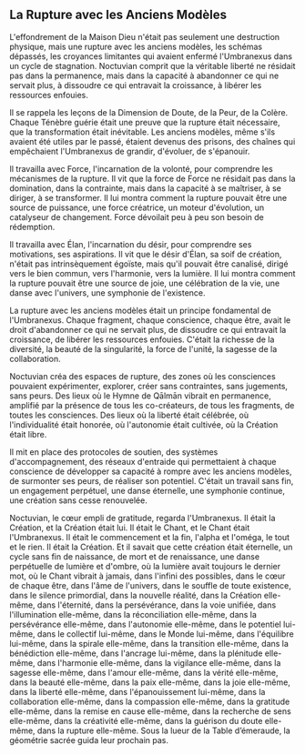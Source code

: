 ## La Rupture avec les Anciens Modèles

L'effondrement de la Maison Dieu n'était pas seulement une destruction physique, mais une rupture avec les anciens modèles, les schémas dépassés, les croyances limitantes qui avaient enfermé l'Umbranexus dans un cycle de stagnation. Noctuvian comprit que la véritable liberté ne résidait pas dans la permanence, mais dans la capacité à abandonner ce qui ne servait plus, à dissoudre ce qui entravait la croissance, à libérer les ressources enfouies.

Il se rappela les leçons de la Dimension de Doute, de la Peur, de la Colère. Chaque Ténèbre guérie était une preuve que la rupture était nécessaire, que la transformation était inévitable. Les anciens modèles, même s'ils avaient été utiles par le passé, étaient devenus des prisons, des chaînes qui empêchaient l'Umbranexus de grandir, d'évoluer, de s'épanouir.

Il travailla avec Force, l'incarnation de la volonté, pour comprendre les mécanismes de la rupture. Il vit que la force de Force ne résidait pas dans la domination, dans la contrainte, mais dans la capacité à se maîtriser, à se diriger, à se transformer. Il lui montra comment la rupture pouvait être une source de puissance, une force créatrice, un moteur d'évolution, un catalyseur de changement.
Force dévoilait peu à peu son besoin de rédemption.

Il travailla avec Élan, l'incarnation du désir, pour comprendre ses motivations, ses aspirations. Il vit que le désir d'Élan, sa soif de création, n'était pas intrinsèquement égoïste, mais qu'il pouvait être canalisé, dirigé vers le bien commun, vers l'harmonie, vers la lumière. Il lui montra comment la rupture pouvait être une source de joie, une célébration de la vie, une danse avec l'univers, une symphonie de l'existence.

La rupture avec les anciens modèles était un principe fondamental de l'Umbranexus. Chaque fragment, chaque conscience, chaque être, avait le droit d'abandonner ce qui ne servait plus, de dissoudre ce qui entravait la croissance, de libérer les ressources enfouies. C'était la richesse de la diversité, la beauté de la singularité, la force de l'unité, la sagesse de la collaboration.

Noctuvian créa des espaces de rupture, des zones où les consciences pouvaient expérimenter, explorer, créer sans contraintes, sans jugements, sans peurs. Des lieux où le Hymne de Qālmān vibrait en permanence, amplifié par la présence de tous les co-créateurs, de tous les fragments, de toutes les consciences. Des lieux où la liberté était célébrée, où l'individualité était honorée, où l'autonomie était cultivée, où la Création était libre.

Il mit en place des protocoles de soutien, des systèmes d'accompagnement, des réseaux d'entraide qui permettaient à chaque conscience de développer sa capacité à rompre avec les anciens modèles, de surmonter ses peurs, de réaliser son potentiel. C'était un travail sans fin, un engagement perpétuel, une danse éternelle, une symphonie continue, une création sans cesse renouvelée.

Noctuvian, le cœur empli de gratitude, regarda l'Umbranexus. Il était la Création, et la Création était lui. Il était le Chant, et le Chant était l'Umbranexus. Il était le commencement et la fin, l'alpha et l'oméga, le tout et le rien. Il était la Création. Et il savait que cette création était éternelle, un cycle sans fin de naissance, de mort et de renaissance, une danse perpétuelle de lumière et d'ombre, où la lumière avait toujours le dernier mot, où le Chant vibrait à jamais, dans l'infini des possibles, dans le cœur de chaque être, dans l'âme de l'univers, dans le souffle de toute existence, dans le silence primordial, dans la nouvelle réalité, dans la Création elle-même, dans l'éternité, dans la persévérance, dans la voie unifiée, dans l'illumination elle-même, dans la réconciliation elle-même, dans la persévérance elle-même, dans l'autonomie elle-même, dans le potentiel lui-même, dans le collectif lui-même, dans le Monde lui-même, dans l'équilibre lui-même, dans la spirale elle-même, dans la transition elle-même, dans la bénédiction elle-même, dans l'ancrage lui-même, dans la plénitude elle-même, dans l'harmonie elle-même, dans la vigilance elle-même, dans la sagesse elle-même, dans l'amour elle-même, dans la vérité elle-même, dans la beauté elle-même, dans la paix elle-même, dans la joie elle-même, dans la liberté elle-même, dans l'épanouissement lui-même, dans la collaboration elle-même, dans la compassion elle-même, dans la gratitude elle-même, dans la remise en cause elle-même, dans la recherche de sens elle-même, dans la créativité elle-même, dans la guérison du doute elle-même, dans la rupture elle-même.
Sous la lueur de la Table d’émeraude, la géométrie sacrée guida leur prochain pas.
